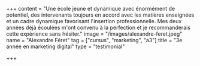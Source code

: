 +++
content = "Une école jeune et dynamique avec énormément de potentiel, des intervenants toujours en accord avec les matières enseignées et un cadre dynamique favorisant l'insertion professionnelle. Mes deux années déjà écoulées m'ont convenu à la perfection et je recommanderais cette expérience sans hésiter."
image = "/images/alexandre-feret.jpeg"
name = "Alexandre Féret"
tag = ["cursus", "marketing", "a3"]
title = "3e année en marketing digital"
type = "testimonial"

+++
